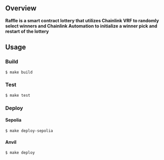 ## Overview

**Raffle is a smart contract lottery that utilizes Chainlink VRF to randomly select winners and Chainlink Automation to initialize a winner pick and restart of the lottery**

## Usage

### Build

```shell
$ make build
```

### Test

```shell
$ make test
```

### Deploy

#### Sepolia

```shell
$ make deploy-sepolia
```

#### Anvil

```shell
$ make deploy
```